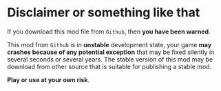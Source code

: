 # Disclaimer or something like that

If you download this mod file from `Github`, then **you have been warned**.

This mod from `Github` is in **unstable** development state, your game **may crashes because of any potential exception** that may be fixed silently in several seconds or several years. The stable version of this mod may be download from other source that is suitable for publishing a stable mod.

**Play or use at your own risk**.

